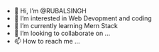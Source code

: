 - 👋 Hi, I’m @RUBALSINGH
- 👀 I’m interested in Web Devopment and coding
- 🌱 I’m currently learning Mern Stack
- 💞️ I’m looking to collaborate on ...
- 📫 How to reach me ...

<!---
RUBALSINGH1824/RUBALSINGH1824 is a ✨ special ✨ repository because its `README.md` (this file) appears on your GitHub profile.
You can click the Preview link to take a look at your changes.
--->
